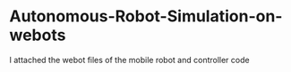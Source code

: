 # Autonomous-Robot-Simulation-on-webots
I attached the webot files of the mobile robot and controller code
